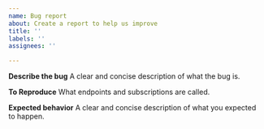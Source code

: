 ```yaml
---
name: Bug report
about: Create a report to help us improve
title: ''
labels: ''
assignees: ''

---
```


**Describe the bug**
A clear and concise description of what the bug is.

**To Reproduce**
What endpoints and subscriptions are called.

**Expected behavior**
A clear and concise description of what you expected to happen.
